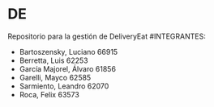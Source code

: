 # DE
Repositorio para la gestión de DeliveryEat
#INTEGRANTES:
- Bartoszensky, Luciano  66915
- Berretta, Luis         62253
- García Majorel, Álvaro 61856
- Garelli, Mayco         62585
- Sarmiento, Leandro     62070
- Roca, Felix            63573
